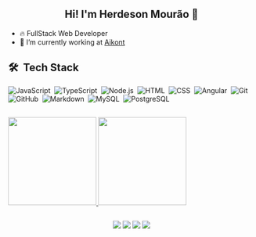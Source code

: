 <div align="center">
  <h2><b> Hi! I'm Herdeson Mourão 👋</b></h2>
</div>

- 🔥 FullStack Web Developer
- 🔭 I’m currently working at [Aikont](https://www.aikont.com.br/)

<!-- 👨‍💻 All of my projects are available at [atcp dev](https://atcp.dev.br) -->

## 🛠 &nbsp;Tech Stack

![JavaScript](https://img.shields.io/badge/-JavaScript-05122A?style=flat&logo=javascript)&nbsp;
![TypeScript](https://img.shields.io/badge/-TypeScript-05122A?style=flat&logo=typescript)&nbsp;
![Node.js](https://img.shields.io/badge/-Node.js-05122A?style=flat&logo=node.js)&nbsp;
![HTML](https://img.shields.io/badge/-HTML-05122A?style=flat&logo=HTML5)&nbsp;
![CSS](https://img.shields.io/badge/-CSS-05122A?style=flat&logo=CSS3&logoColor=1572B6)&nbsp;
![Angular](https://img.shields.io/badge/-Angular-05122A?style=flat&logo=angular&logoColor=FF0000)&nbsp;
![Git](https://img.shields.io/badge/-Git-05122A?style=flat&logo=git)&nbsp;
![GitHub](https://img.shields.io/badge/-GitHub-05122A?style=flat&logo=github)&nbsp;
![Markdown](https://img.shields.io/badge/-Markdown-05122A?style=flat&logo=markdown)&nbsp;
![MySQL](https://img.shields.io/badge/-MySQL-05122A?style=flat&logo=mysql)&nbsp;
![PostgreSQL](https://img.shields.io/badge/-PostgreSQL-05122A?style=flat&logo=postgresql)&nbsp;

##

<div>
  <a href="https://github.com/HerdesonMourao">
  <img height="180em" src="https://github-readme-stats.vercel.app/api?username=HerdesonMourao&show_icons=true&theme=dracula&include_all_commits=true&count_private=true"/>
  <img height="180em" src="https://github-readme-stats.vercel.app/api/top-langs/?username=HerdesonMourao&layout=compact&langs_count=7&theme=dracula"/>
</div>
 
##

<div align="center"> 
  <a href = "mailto:herdesondev@gmail.com"><img src="https://img.shields.io/badge/-Gmail-D14826?style=for-the-badge&logo=gmail&logoColor=white" target="_blank"></a>
  <a href="https://www.linkedin.com/in/herdesonmourao" target="_blank"><img src="https://img.shields.io/badge/-LinkedIn-%230077B5?style=for-the-badge&logo=linkedin&logoColor=white" target="_blank"></a>
  <a href="https://instagram.com/herdeson.mourao.dev" target="_blank"><img src="https://img.shields.io/badge/-Instagram-%23E4405F?style=for-the-badge&logo=instagram&logoColor=white" target="_blank"></a>
 <a href="https://gitlab.com/HerdesonMourao" target="_blank"><img src="https://img.shields.io/badge/GitLab-330F63?style=for-the-badge&logo=gitlab&logoColor=white" target="_blank"></a>
</div> 
